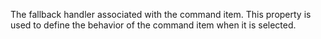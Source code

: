 The fallback handler associated with the command item. This property is used to define the behavior of the command item when it is selected.